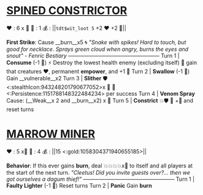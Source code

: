 # [**__SPINED CONSTRICTOR__**](<https://www.youtube.com/watch?v=1UrhOkLg7X0>) 
❤️ : 6 x 👥
🔷 : 1
💰 : ||`tdt$wit_loot 5` +2 ❤️  +2 🔷||

**First Strike**: Cause __burn__x5 🌀 
*"Snake with spikes! Hard to touch, but good for necklace. Sprays green cloud when angry, burns the eyes and snout" - Fenric Bestiary*
—————————————————
Turn 1  | **Consume** (-1 🔷) ⚡ Destroy the lowest health enemy (excluding itself) 🔀 gain that creatures ❤️, permanent __empower__, and +1 🔷
Turn 2 | **Swallow** (-1 🔷) Gain __vulnerable__x2
Turn 3 | **Slither**  🛡️<:stealthIcon:943248201790677052>x 👥 🔀 <:Persistence:1151788148322484234> per success 
Turn 4 | **Venom Spray** Cause: (__Weak__x 2 and __burn__x2) x 👥
Turn 5 | **Constrict** 💥🛡️ 🔀 +🔷 and reset turns

# [__**MARROW MINER**__](<https://www.youtube.com/watch?v=JgBpABEoIog>)
❤️ : 5 x👥
🔷 : 4
💰 : ||15 <:gold:1058304371940655185>||

**Behavior**: If this ever gains __burn__, deal 💥💥💥💥x👥 to itself and all players at the start of the next turn.
*"Cleetus! Did you invite guests over?... then we got ourselves a dagum thief!"*
—————————————————
Turn 1  |  **Faulty Lighter** (-1 🔷) Reset turns
Turn 2 | **Panic** Gain __burn__
